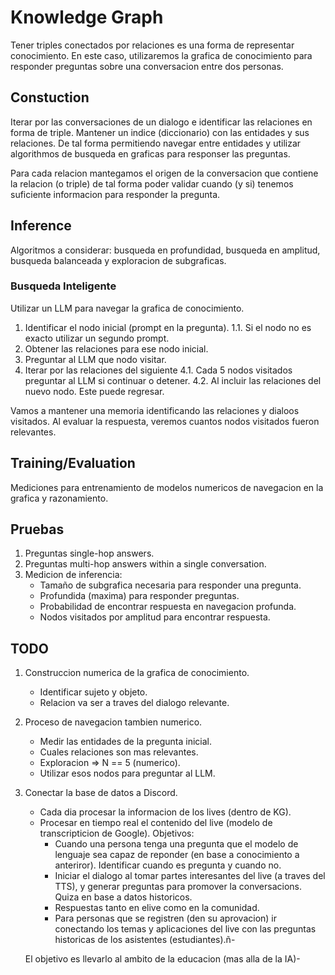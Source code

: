 # Knowledge Graph

Tener triples conectados por relaciones es una forma de representar conocimiento. En este caso, utilizaremos la grafica de conocimiento para responder preguntas sobre una conversacion entre dos personas.

## Constuction

Iterar por las conversaciones de un dialogo e identificar las relaciones en forma de triple. Mantener un indice (diccionario) con las entidades y sus relaciones. De tal forma permitiendo navegar entre entidades y utilizar algorithmos de busqueda en graficas para responser las preguntas. 

Para cada relacion mantegamos el origen de la conversacion que contiene la relacion (o triple) de tal forma poder validar cuando (y si) tenemos suficiente informacion para responder la pregunta.  

## Inference

Algoritmos a considerar: busqueda en profundidad, busqueda en amplitud, busqueda balanceada y exploracion de subgraficas.

### Busqueda Inteligente

Utilizar un LLM para navegar la grafica de conocimiento.

1. Identificar el nodo inicial (prompt en la pregunta).
    1.1. Si el nodo no es exacto utilizar un segundo prompt.
2. Obtener las relaciones para ese nodo inicial.
3. Preguntar al LLM que nodo visitar.
4. Iterar por las relaciones del siguiente
    4.1. Cada 5 nodos visitados preguntar al LLM si continuar o detener.
    4.2. Al incluir las relaciones del nuevo nodo. Este puede regresar.

Vamos a mantener una memoria identificando las relaciones y dialoos visitados.
Al evaluar la respuesta, veremos cuantos nodos visitados fueron relevantes.


## Training/Evaluation

Mediciones para entrenamiento de modelos numericos de navegacion en la grafica y razonamiento.

## Pruebas

1. Preguntas single-hop answers.
2. Preguntas multi-hop answers within a single conversation.
3. Medicion de inferencia:
    - Tamaño de subgrafica necesaria para responder una pregunta.
    - Profundida (maxima) para responder preguntas.
    - Probabilidad de encontrar respuesta en navegacion profunda.
    - Nodos visitados por amplitud para encontrar respuesta.



## TODO

1. Construccion numerica de la grafica de conocimiento.
    - Identificar sujeto y objeto.
    - Relacion va ser a traves del dialogo relevante.

2. Proceso de navegacion tambien numerico.
    - Medir las entidades de la pregunta inicial.
    - Cuales relaciones son mas relevantes.
    - Exploracion => N == 5 (numerico). 
    - Utilizar esos nodos para preguntar al LLM.

3. Conectar la base de datos a Discord.
    - Cada dia procesar la informacion de los lives (dentro de KG).
    - Procesar en tiempo real el contenido del live (modelo de transcripticion de Google).
    Objetivos:
        - Cuando una persona tenga una pregunta que el modelo de lenguaje sea capaz de reponder (en base a conocimiento a anteriror). Identificar cuando es pregunta y cuando no.
        - Iniciar el dialogo al tomar partes interesantes del live (a traves del TTS), y generar preguntas para promover la conversacions. Quiza en base a datos historicos.
        - Respuestas tanto en elive como en la comunidad.
        - Para personas que se registren (den su aprovacion) ir conectando los temas y aplicaciones del live con las preguntas historicas de los asistentes (estudiantes).ñ-

    El objetivo es llevarlo al ambito de la educacion (mas alla de la IA)-

